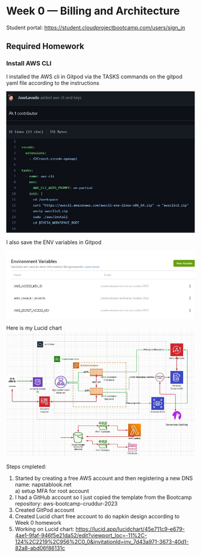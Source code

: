 # Week 0 — Billing and Architecture
Student portal: https://student.cloudprojectbootcamp.com/users/sign_in

## Required Homework

### Install AWS CLI

I installed the AWS cli in Gitpod via the TASKS commands on the gitpod yaml file according to the instructions

![I installed the AWS cli](assets/Installed_AWS_CLI.png)

I also save the ENV variables in Gitpod

![Gitpod variables](assets/Gitpod_vars.JPG)

Here is my Lucid chart
![Lucid chart](assets/Lucid_Chart.JPG)

Steps cmpleted:<br>
1) Started by creating a free AWS account and then registering a new DNS name: napstablook.net <br>
  a) setup MFA for root account<br>
3) I had a GitHub account so I just copied the template from the Bootcamp repository: aws-bootcamp-cruddur-2023 <br>
4) Created GitPod account <br>
5) Created Lucid chart free account to do napkin design according to Week 0 homework <br>
6) Working on Lucid chart: https://lucid.app/lucidchart/45e711c9-e679-4ae1-9faf-946f5e21da52/edit?viewport_loc=-11%2C-124%2C2219%2C956%2C0_0&invitationId=inv_7d43a971-3673-40d1-82a8-abd06f86131c
